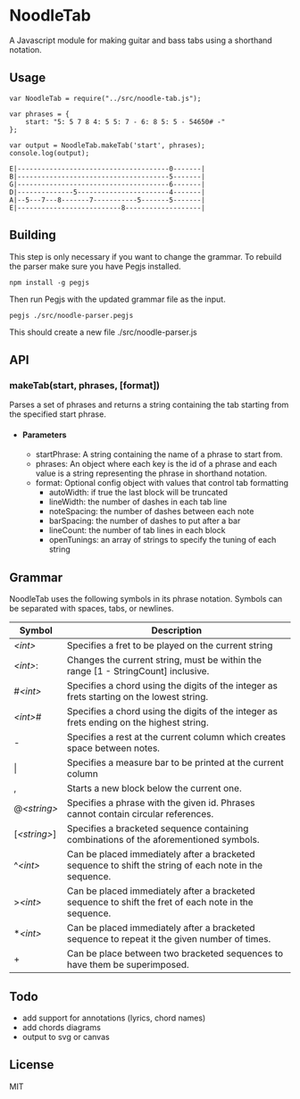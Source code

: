 # NoodleTab
A Javascript module for making guitar and bass tabs using a shorthand notation.  

## Usage

```
var NoodleTab = require("../src/noodle-tab.js");

var phrases = {
	start: "5: 5 7 8 4: 5 5: 7 - 6: 8 5: 5 - 54650# -"
};

var output = NoodleTab.makeTab('start', phrases);
console.log(output);
```
```
E|--------------------------------------0-------|
B|--------------------------------------5-------|
G|--------------------------------------6-------|
D|--------------5-----------------------4-------|
A|--5---7---8-------7-----------5-------5-------|
E|--------------------------8-------------------|

```

## Building
This step is only necessary if you want to change the grammar.
To rebuild the parser make sure you have Pegjs installed.
 ```
 npm install -g pegjs
 ```
Then run Pegjs with the updated grammar file as the input.
```
pegjs ./src/noodle-parser.pegjs
```
This should create a new file ./src/noodle-parser.js

## API

### makeTab(start, phrases, [format])
Parses a set of phrases and returns a string containing the tab starting from the specified start phrase.

- #### Parameters
    - startPhrase: A string containing the name of a phrase to start from.
    - phrases: An object where each key is the id of a phrase and each value is a string representing the phrase in shorthand notation.
    - format: Optional config object with values that control tab formatting
        - autoWidth: if true the last block will be truncated
        - lineWidth: the number of dashes in each tab line
        - noteSpacing: the number of dashes between each note
        - barSpacing:  the number of dashes to put after a bar
        - lineCount: the number of tab lines in each block
        - openTunings: an array of strings to specify the tuning of each string 

## Grammar
NoodleTab uses the following symbols in its phrase notation. Symbols can be separated with spaces, tabs, or newlines.

Symbol|Description
------|-----------
_\<int>_|Specifies a fret to be played on the current string
_\<int>_:|Changes the current string, must be within the range [1 - StringCount] inclusive.
\#_\<int>_|Specifies a chord using the digits of the integer as frets starting on the lowest string. 
_\<int>_\#|Specifies a chord using the digits of the integer as frets ending on the highest string.
\-|Specifies a rest at the current column which creates space between notes.
\||Specifies a measure bar to be printed at the current column
\,|Starts a new block below the current one.
\@_\<string>_|Specifies a phrase with the given id. Phrases cannot contain circular references.
\[_\<string>_]|Specifies a bracketed sequence containing combinations of the aforementioned symbols.
\^_\<int>_|Can be placed immediately after a bracketed sequence to shift the string of each note in the sequence.
\>_\<int>_|Can be placed immediately after a bracketed sequence to shift the fret of each note in the sequence.
\*_\<int>_|Can be placed immediately after a bracketed sequence to repeat it the given number of times.
\+|Can be place between two bracketed sequences to have them be superimposed.

## Todo
* add support for annotations (lyrics, chord names)
* add chords diagrams
* output to svg or canvas

## License
MIT

